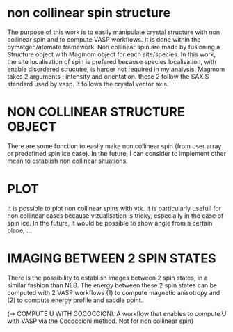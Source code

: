 # non collinear spin structure

The purpose of this work is to easily manipulate crystal structure with non collinear spin and to compute VASP workflows. It is done within the pymatgen/atomate framework. Non collinear spin are made by fusioning a Structure object with Magmom object for each site/species. In this work, the site localisation of spin is prefered because species localisation, with enable disordered strucutre, is harder not required in my analysis. 
Magmom takes 2 arguments : intensity and orientation. these 2 follow the SAXIS standard used by vasp. It follows the crystal vector axis.

# NON COLLINEAR STRUCTURE OBJECT
There are some function to easily make non collinear spin (from user array or predefined spin ice case). In the future, I can consider to implement other mean to establish non collinear situations.

# PLOT
It is possible to plot non collinear spins with vtk. It is particularly usefull for non collinear cases because vizualisation is tricky, especially in the case of spin ice. In the future, it would be possible to show angle from a certain plane, ...

# IMAGING BETWEEN 2 SPIN STATES
There is the possibility to establish images between 2 spin states, in a similar fashion than NEB. The energy between these 2 spin states can be computed with 2 VASP workflows (1) to compute magnetic anisotropy and (2) to compute energy profile and saddle point.

(-> COMPUTE U WITH COCOCCIONI. A workflow that enables to compute U with VASP via the Cococcioni method. Not for non collinear spin)
